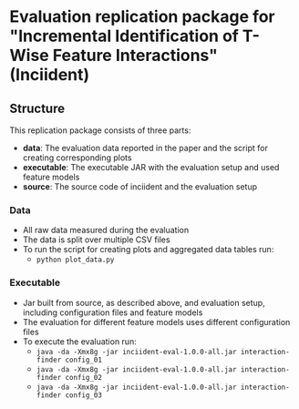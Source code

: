 # Evaluation replication package for "Incremental Identification of T-Wise Feature Interactions" (Inciident)

## Structure
This replication package consists of three parts:
 - **data**: The evaluation data reported in the paper and the script for creating corresponding plots
 - **executable**: The executable JAR with the evaluation setup and used feature models
 - **source**: The source code of inciident and the evaluation setup

### Data
- All raw data measured during the evaluation
- The data is split over multiple CSV files
- To run the script for creating plots and aggregated data tables run:
  - `python plot_data.py`

### Executable
- Jar built from source, as described above, and evaluation setup, including configuration files and feature models
- The evaluation for different feature models uses different configuration files
- To execute the evaluation run:
  - `java -da -Xmx8g -jar inciident-eval-1.0.0-all.jar interaction-finder config_01`
  - `java -da -Xmx8g -jar inciident-eval-1.0.0-all.jar interaction-finder config_02`
  - `java -da -Xmx8g -jar inciident-eval-1.0.0-all.jar interaction-finder config_03`

